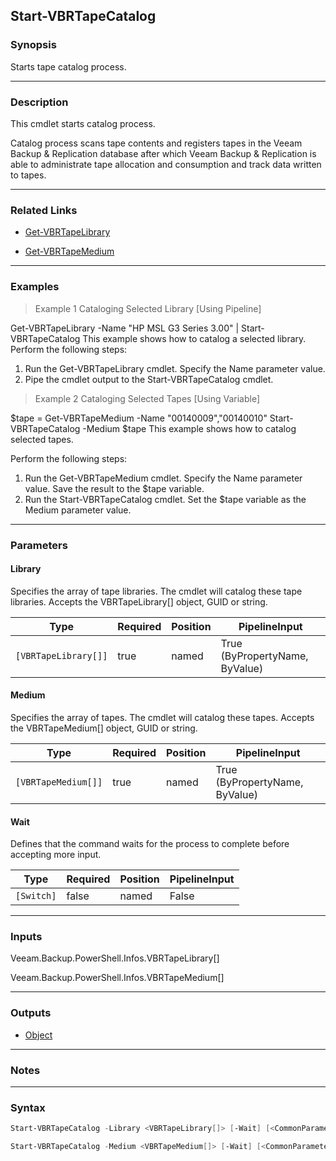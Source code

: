 Start-VBRTapeCatalog
--------------------

### Synopsis
Starts tape catalog process.

---

### Description

This cmdlet starts catalog process.

Catalog process scans tape contents and registers tapes in the Veeam Backup & Replication database after which Veeam Backup & Replication is able to administrate tape allocation and consumption and track data written to tapes.

---

### Related Links
* [Get-VBRTapeLibrary](Get-VBRTapeLibrary)

* [Get-VBRTapeMedium](Get-VBRTapeMedium)

---

### Examples
> Example 1 Cataloging Selected Library [Using Pipeline]

Get-VBRTapeLibrary -Name "HP MSL G3 Series 3.00" | Start-VBRTapeCatalog
This example shows how to catalog a selected library.
Perform the following steps:
1. Run the Get-VBRTapeLibrary cmdlet. Specify the Name parameter value.
2. Pipe the cmdlet output to the Start-VBRTapeCatalog cmdlet.
> Example 2 Cataloging Selected Tapes [Using Variable]

$tape = Get-VBRTapeMedium -Name "00140009","00140010"
Start-VBRTapeCatalog -Medium $tape
This example shows how to catalog selected tapes.

Perform the following steps:
1. Run the Get-VBRTapeMedium cmdlet. Specify the Name parameter value. Save the result to the $tape variable.
2. Run the Start-VBRTapeCatalog cmdlet. Set the $tape variable as the Medium parameter value.

---

### Parameters
#### **Library**
Specifies the array of tape libraries. The cmdlet will catalog these tape libraries. Accepts the VBRTapeLibrary[] object, GUID or string.

|Type                |Required|Position|PipelineInput                 |
|--------------------|--------|--------|------------------------------|
|`[VBRTapeLibrary[]]`|true    |named   |True (ByPropertyName, ByValue)|

#### **Medium**
Specifies the array of tapes. The cmdlet will catalog these tapes. Accepts the VBRTapeMedium[] object, GUID or string.

|Type               |Required|Position|PipelineInput                 |
|-------------------|--------|--------|------------------------------|
|`[VBRTapeMedium[]]`|true    |named   |True (ByPropertyName, ByValue)|

#### **Wait**
Defines that the command waits for the process to complete before accepting more input.

|Type      |Required|Position|PipelineInput|
|----------|--------|--------|-------------|
|`[Switch]`|false   |named   |False        |

---

### Inputs
Veeam.Backup.PowerShell.Infos.VBRTapeLibrary[]

Veeam.Backup.PowerShell.Infos.VBRTapeMedium[]

---

### Outputs
* [Object](https://learn.microsoft.com/en-us/dotnet/api/System.Object)

---

### Notes

---

### Syntax
```PowerShell
Start-VBRTapeCatalog -Library <VBRTapeLibrary[]> [-Wait] [<CommonParameters>]
```
```PowerShell
Start-VBRTapeCatalog -Medium <VBRTapeMedium[]> [-Wait] [<CommonParameters>]
```
